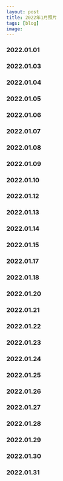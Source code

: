 ```yaml
---
layout: post
title: 2022年1月照片
tags: [blog]
image:
---
```


### 2022.01.01

<ul id="image-2022-01-01" class="image-gallery"></ul>

### 2022.01.03

<ul id="image-2022-01-03" class="image-gallery"></ul>

### 2022.01.04

<ul id="image-2022-01-04" class="image-gallery"></ul>

### 2022.01.05

<ul id="image-2022-01-05" class="image-gallery"></ul>

### 2022.01.06

<ul id="image-2022-01-06" class="image-gallery"></ul>

### 2022.01.07

<ul id="image-2022-01-07" class="image-gallery"></ul>

### 2022.01.08

<ul id="image-2022-01-08" class="image-gallery"></ul>

### 2022.01.09

<ul id="image-2022-01-09" class="image-gallery"></ul>

### 2022.01.10

<ul id="image-2022-01-10" class="image-gallery"></ul>

### 2022.01.12

<ul id="image-2022-01-12" class="image-gallery"></ul>

### 2022.01.13

<ul id="image-2022-01-13" class="image-gallery"></ul>

### 2022.01.14

<ul id="image-2022-01-14" class="image-gallery"></ul>

### 2022.01.15

<ul id="image-2022-01-15" class="image-gallery"></ul>

### 2022.01.17

<ul id="image-2022-01-17" class="image-gallery"></ul>

### 2022.01.18

<ul id="image-2022-01-18" class="image-gallery"></ul>

### 2022.01.20

<ul id="image-2022-01-20" class="image-gallery"></ul>

### 2022.01.21

<ul id="image-2022-01-21" class="image-gallery"></ul>

### 2022.01.22

<ul id="image-2022-01-22" class="image-gallery"></ul>

### 2022.01.23

<ul id="image-2022-01-23" class="image-gallery"></ul>

### 2022.01.24

<ul id="image-2022-01-24" class="image-gallery"></ul>

### 2022.01.25

<ul id="image-2022-01-25" class="image-gallery"></ul>

### 2022.01.26

<ul id="image-2022-01-26" class="image-gallery"></ul>

### 2022.01.27

<ul id="image-2022-01-27" class="image-gallery"></ul>

### 2022.01.28

<ul id="image-2022-01-28" class="image-gallery"></ul>

### 2022.01.29

<ul id="image-2022-01-29" class="image-gallery"></ul>

### 2022.01.30

<ul id="image-2022-01-30" class="image-gallery"></ul>

### 2022.01.31

<ul id="image-2022-01-31" class="image-gallery"></ul>